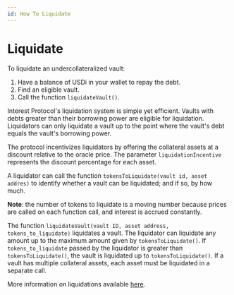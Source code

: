 ```yaml
---
id: How To Liquidate
---
```


# Liquidate

To liquidate an undercollateralized vault:
1. Have a balance of USDi in your wallet to repay the debt.
2. Find an eligible vault.
3. Call the function `liquidateVault()`.

Interest Protocol's liquidation system is simple yet efficient. Vaults with debts greater than their borrowing power are eligible for liquidation. Liquidators can only liquidate a vault up to the point where the vault's debt equals the vault's borrowing power. 

The protocol incentivizes liquidators by offering the collateral assets at a discount relative to the oracle price. The parameter `liquidationIncentive` represents the discount percentage for each asset.

A liquidator can call the function `tokensToLiquidate(vault id, asset addres)` to identify whether a vault can be liquidated; and if so, by how much. 

**Note**: the number of tokens to liquidate is a moving number because prices are called on each function call, and interest is accrued constantly. 

The function `liquidateVault(vault ID, asset address, tokens_to_liquidate)` liquidates a vault. The liquidator can liquidate any amount up to the maximum amount given by `tokensToLiquidate()`. If `tokens_to_liquidate` passed by the liquidator is greater than `tokensToLiquidate()`, the vault is liquidated up to `tokensToLiquidate()`. If a vault has multiple collateral assets, each asset must be liquidated in a separate call.

More information on liquidations available [here](../../../concepts/Borrowing/LiquidationSystem).

